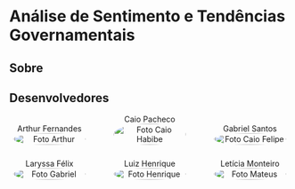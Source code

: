 # Análise de Sentimento e Tendências Governamentais



## Sobre    


## Desenvolvedores

<div style="display: flex; flex-direction: column; align-items: center; gap: 25px;">
    <div style="display: flex; align-items: end; justify-content: center; gap: 50px;">
        <div style="text-align: center;">
            Arthur Fernandes
            <br/>
            <img src="https://github.com/arthurfernandesj.png" alt="Foto Arthur" width="130px" height="50%" style="border-radius:50%"/>
        </div>
        <div style="text-align: center;">
            Caio Pacheco
            <br/>
            <img src="https://github.com/CaioPacheco.png" alt="Foto Caio Habibe" width="130px" height="50%" style="border-radius:50%"/>
        </div>
        <div style="text-align: center;">
            Gabriel Santos
            <br/>
            <img src="https://github.com/GabrielSPinto.png" alt="Foto Caio Felipe" width="130px" height="50%" style="border-radius:50%"/>
        </div>
    </div>
    <div style="display: flex; align-items: end; justify-content: center; gap: 50px;">
        <div style="text-align: center;">
            Laryssa Félix
            <br/>
            <img src="https://github.com/felixlaryssa.png" alt="Foto Gabriel" width="130px" height="50%" style="border-radius:50%"/>
        </div>
        <div style="text-align: center;">
            Luiz Henrique
            <br/>
            <img src="https://github.com/luizh-gsoares.png" alt="Foto Henrique" width="130px" height="50%" style="border-radius:50%"/>
        </div>
        <div style="text-align: center;">
            Letícia Monteiro
            <br/>
            <img src="https://github.com/LeticiaMonteiroo.png" alt="Foto Mateus" width="130px" height="50%" style="border-radius:50%"/>
        </div>
    </div>
</div>